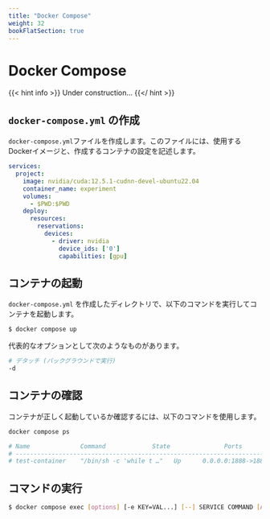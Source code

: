```yaml
---
title: "Docker Compose"
weight: 32
bookFlatSection: true
---
```


# Docker Compose

{{< hint info >}}
Under construction...
{{</ hint >}}

## `docker-compose.yml` の作成

`docker-compose.yml`ファイルを作成します。このファイルには、使用するDockerイメージと、作成するコンテナの設定を記述します。

```yaml
services:
  project:
    image: nvidia/cuda:12.5.1-cudnn-devel-ubuntu22.04
    container_name: experiment
    volumes:
      - $PWD:$PWD
    deploy:
      resources:
        reservations:
          devices:
            - driver: nvidia
              device_ids: ['0']
              capabilities: [gpu]
```

## コンテナの起動

`docker-compose.yml` を作成したディレクトリで、以下のコマンドを実行してコンテナを起動します。

```bash
$ docker compose up
```

代表的なオプションとして次のようなものがあります。
```bash
# デタッチ (バックグラウンドで実行)
-d
```

## コンテナの確認

コンテナが正しく起動しているか確認するには、以下のコマンドを使用します。

```sh
docker compose ps

# Name              Command             State               Ports
# ----------------------------------------------------------------------------
# test-container    "/bin/sh -c 'while t …"   Up      0.0.0.0:1888->1888/tcp
```

## コマンドの実行

```bash
$ docker compose exec [options] [-e KEY=VAL...] [--] SERVICE COMMAND [ARGS...]
```